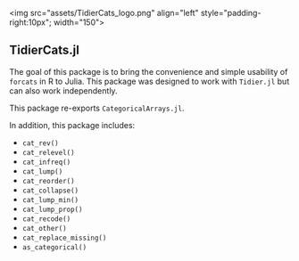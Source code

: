 <img src="assets/TidierCats\_logo.png" align="left" style="padding-right:10px"; width="150"></img>

## TidierCats.jl

The goal of this package is to bring the convenience and simple usability of `forcats` in R to Julia. This package was designed to work with `Tidier.jl` but can also work independently.

This package re-exports `CategoricalArrays.jl`.

In addition, this package includes:

- `cat_rev()`
- `cat_relevel()`
- `cat_infreq()`
- `cat_lump()`
- `cat_reorder()`
- `cat_collapse()`
- `cat_lump_min()`
- `cat_lump_prop()`
- `cat_recode()`
- `cat_other()`
- `cat_replace_missing()`
- `as_categorical()`